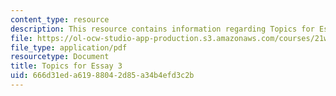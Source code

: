 ```yaml
---
content_type: resource
description: This resource contains information regarding Topics for Essay 3.
file: https://ol-ocw-studio-app-production.s3.amazonaws.com/courses/21w-015-writing-and-rhetoric-writing-about-sports-fall-2013/666d31eda61988042d85a34b4efd3c2b_MIT21W_015F13_Esay_3_Topc.pdf
file_type: application/pdf
resourcetype: Document
title: Topics for Essay 3
uid: 666d31ed-a619-8804-2d85-a34b4efd3c2b
---
```

